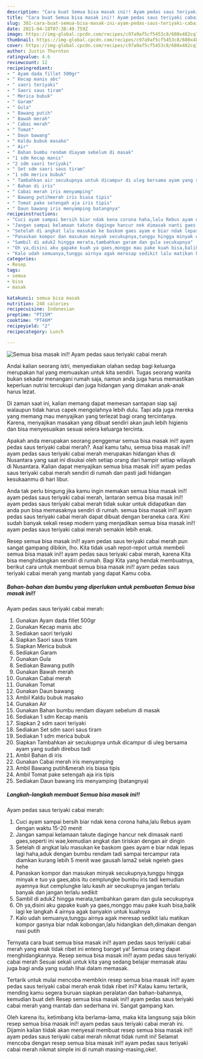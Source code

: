 ```yaml
---
description: "Cara buat Semua bisa masak ini!! Ayam pedas saus teriyaki cabai merah yang enak dan Mudah Dibuat"
title: "Cara buat Semua bisa masak ini!! Ayam pedas saus teriyaki cabai merah yang enak dan Mudah Dibuat"
slug: 381-cara-buat-semua-bisa-masak-ini-ayam-pedas-saus-teriyaki-cabai-merah-yang-enak-dan-mudah-dibuat
date: 2021-04-18T07:38:49.759Z
image: https://img-global.cpcdn.com/recipes/c97a9af5cf5453c8/680x482cq70/semua-bisa-masak-ini-ayam-pedas-saus-teriyaki-cabai-merah-foto-resep-utama.jpg
thumbnail: https://img-global.cpcdn.com/recipes/c97a9af5cf5453c8/680x482cq70/semua-bisa-masak-ini-ayam-pedas-saus-teriyaki-cabai-merah-foto-resep-utama.jpg
cover: https://img-global.cpcdn.com/recipes/c97a9af5cf5453c8/680x482cq70/semua-bisa-masak-ini-ayam-pedas-saus-teriyaki-cabai-merah-foto-resep-utama.jpg
author: Justin Thornton
ratingvalue: 4.6
reviewcount: 12
recipeingredient:
- " Ayam dada fillet 500gr"
- " Kecap manis abc"
- " saori teriyaki"
- " Saori saus tiram"
- " Merica bubuk"
- " Garam"
- " Gula"
- " Bawang putih"
- " Bawah merah"
- " Cabai merah"
- " Tomat"
- " Daun bawang"
- " Kaldu bubuk masako"
- " Air"
- " Bahan bumbu rendam diayam sebelum di masak"
- "1 sdm Kecap manis"
- "2 sdm saori teriyaki"
- " Set sdm saori saus tiram"
- "1 sdm merica bubuk"
- " Tambahkan air secukupnya untuk dicampur di uleg bersama ayam yang sudah direbus tadi"
- " Bahan di iris"
- " Cabai merah iris menyamping"
- " Bawang putihmerah iris biasa tipis"
- " Tomat pake setengah aja iris tipis"
- " Daun bawang iris menyamping batangnya"
recipeinstructions:
- "Cuci ayam sampai bersih biar ndak kena corona haha,lalu Rebus ayam dengan waktu 15-20 menit"
- "Jangan sampai kelamaan takute daginge hancur nek dimasak nanti gaes,seperti ini wae,kemudian angkat dan tiriskan dengan air dingin"
- "Setelah di angkat lalu masukan ke baskom gaes ayam e biar ndak lepas lagi haha,aduk dengan bumbu rendam tadi sampai tercampur rata diamkan kurang lebih 5 menit wae gausah lama2 selak ngeleh gaes hehe"
- "Panaskan kompor dan masukan minyak secukupnya,tunggu hingga minyak e tuo ya gaes,abis itu cemplungke bumbu iris tadi kemudian ayamnya ikut cemplungke lalu kasih air secukupnya jangan terlalu banyak dan jangan terlalu sedikit"
- "Sambil di aduk2 hingga merata,tambahkan garam dan gula secukupnya"
- "Oh ya,disini aku gapake kuah ya gaes,monggo mau pake kuah bisa,balik lagi ke langkah 4 airnya agak banyakin untuk kuahnya"
- "Kalo udah semuanya,tunggu airnya agak meresap sedikit lalu matikan kompor gasnya biar ndak kobongan,lalu hidangkan deh,dimakan dengan nasi putih"
categories:
- Resep
tags:
- semua
- bisa
- masak

katakunci: semua bisa masak 
nutrition: 248 calories
recipecuisine: Indonesian
preptime: "PT15M"
cooktime: "PT46M"
recipeyield: "2"
recipecategory: Lunch

---
```



![Semua bisa masak ini!!
Ayam pedas saus teriyaki cabai merah](https://img-global.cpcdn.com/recipes/c97a9af5cf5453c8/680x482cq70/semua-bisa-masak-ini-ayam-pedas-saus-teriyaki-cabai-merah-foto-resep-utama.jpg)

Andai kalian seorang istri, menyediakan olahan sedap bagi keluarga merupakan hal yang memuaskan untuk kita sendiri. Tugas seorang  wanita bukan sekadar menangani rumah saja, namun anda juga harus memastikan keperluan nutrisi tercukupi dan juga hidangan yang dimakan anak-anak harus lezat.

Di zaman  saat ini, kalian memang dapat memesan santapan siap saji walaupun tidak harus capek mengolahnya lebih dulu. Tapi ada juga mereka yang memang mau menyajikan yang terlezat bagi orang tercintanya. Karena, menyajikan masakan yang dibuat sendiri akan jauh lebih higienis dan bisa menyesuaikan sesuai selera keluarga tercinta. 



Apakah anda merupakan seorang penggemar semua bisa masak ini!!
ayam pedas saus teriyaki cabai merah?. Asal kamu tahu, semua bisa masak ini!!
ayam pedas saus teriyaki cabai merah merupakan hidangan khas di Nusantara yang saat ini disukai oleh setiap orang dari hampir setiap wilayah di Nusantara. Kalian dapat menyajikan semua bisa masak ini!!
ayam pedas saus teriyaki cabai merah sendiri di rumah dan pasti jadi hidangan kesukaanmu di hari libur.

Anda tak perlu bingung jika kamu ingin memakan semua bisa masak ini!!
ayam pedas saus teriyaki cabai merah, lantaran semua bisa masak ini!!
ayam pedas saus teriyaki cabai merah tidak sukar untuk didapatkan dan anda pun bisa memasaknya sendiri di rumah. semua bisa masak ini!!
ayam pedas saus teriyaki cabai merah dapat dibuat dengan beraneka cara. Kini sudah banyak sekali resep modern yang menjadikan semua bisa masak ini!!
ayam pedas saus teriyaki cabai merah semakin lebih enak.

Resep semua bisa masak ini!!
ayam pedas saus teriyaki cabai merah pun sangat gampang dibikin, lho. Kita tidak usah repot-repot untuk membeli semua bisa masak ini!!
ayam pedas saus teriyaki cabai merah, karena Kita bisa menghidangkan sendiri di rumah. Bagi Kita yang hendak membuatnya, berikut cara untuk membuat semua bisa masak ini!!
ayam pedas saus teriyaki cabai merah yang mantab yang dapat Kamu coba.

<!--inarticleads1-->

##### Bahan-bahan dan bumbu yang diperlukan untuk pembuatan Semua bisa masak ini!!
Ayam pedas saus teriyaki cabai merah:

1. Gunakan  Ayam dada fillet 500gr
1. Gunakan  Kecap manis abc
1. Sediakan  saori teriyaki
1. Siapkan  Saori saus tiram
1. Siapkan  Merica bubuk
1. Sediakan  Garam
1. Gunakan  Gula
1. Sediakan  Bawang putih
1. Gunakan  Bawah merah
1. Gunakan  Cabai merah
1. Gunakan  Tomat
1. Gunakan  Daun bawang
1. Ambil  Kaldu bubuk masako
1. Gunakan  Air
1. Gunakan  Bahan bumbu rendam diayam sebelum di masak
1. Sediakan 1 sdm Kecap manis
1. Siapkan 2 sdm saori teriyaki
1. Sediakan  Set sdm saori saus tiram
1. Sediakan 1 sdm merica bubuk
1. Siapkan  Tambahkan air secukupnya untuk dicampur di uleg bersama ayam yang sudah direbus tadi
1. Ambil  Bahan di iris
1. Gunakan  Cabai merah iris menyamping
1. Ambil  Bawang putih&amp;merah iris biasa tipis
1. Ambil  Tomat pake setengah aja iris tipis
1. Sediakan  Daun bawang iris menyamping (batangnya)




<!--inarticleads2-->

##### Langkah-langkah membuat Semua bisa masak ini!!
Ayam pedas saus teriyaki cabai merah:

1. Cuci ayam sampai bersih biar ndak kena corona haha,lalu Rebus ayam dengan waktu 15-20 menit
1. Jangan sampai kelamaan takute daginge hancur nek dimasak nanti gaes,seperti ini wae,kemudian angkat dan tiriskan dengan air dingin
1. Setelah di angkat lalu masukan ke baskom gaes ayam e biar ndak lepas lagi haha,aduk dengan bumbu rendam tadi sampai tercampur rata diamkan kurang lebih 5 menit wae gausah lama2 selak ngeleh gaes hehe
1. Panaskan kompor dan masukan minyak secukupnya,tunggu hingga minyak e tuo ya gaes,abis itu cemplungke bumbu iris tadi kemudian ayamnya ikut cemplungke lalu kasih air secukupnya jangan terlalu banyak dan jangan terlalu sedikit
1. Sambil di aduk2 hingga merata,tambahkan garam dan gula secukupnya
1. Oh ya,disini aku gapake kuah ya gaes,monggo mau pake kuah bisa,balik lagi ke langkah 4 airnya agak banyakin untuk kuahnya
1. Kalo udah semuanya,tunggu airnya agak meresap sedikit lalu matikan kompor gasnya biar ndak kobongan,lalu hidangkan deh,dimakan dengan nasi putih




Ternyata cara buat semua bisa masak ini!!
ayam pedas saus teriyaki cabai merah yang enak tidak ribet ini enteng banget ya! Semua orang dapat menghidangkannya. Resep semua bisa masak ini!!
ayam pedas saus teriyaki cabai merah Sesuai sekali untuk kita yang sedang belajar memasak atau juga bagi anda yang sudah lihai dalam memasak.

Tertarik untuk mulai mencoba membikin resep semua bisa masak ini!!
ayam pedas saus teriyaki cabai merah enak tidak ribet ini? Kalau kamu tertarik, mending kamu segera buruan siapkan peralatan dan bahan-bahannya, kemudian buat deh Resep semua bisa masak ini!!
ayam pedas saus teriyaki cabai merah yang mantab dan sederhana ini. Sangat gampang kan. 

Oleh karena itu, ketimbang kita berlama-lama, maka kita langsung saja bikin resep semua bisa masak ini!!
ayam pedas saus teriyaki cabai merah ini. Dijamin kalian tiidak akan menyesal membuat resep semua bisa masak ini!!
ayam pedas saus teriyaki cabai merah nikmat tidak rumit ini! Selamat mencoba dengan resep semua bisa masak ini!!
ayam pedas saus teriyaki cabai merah nikmat simple ini di rumah masing-masing,oke!.

